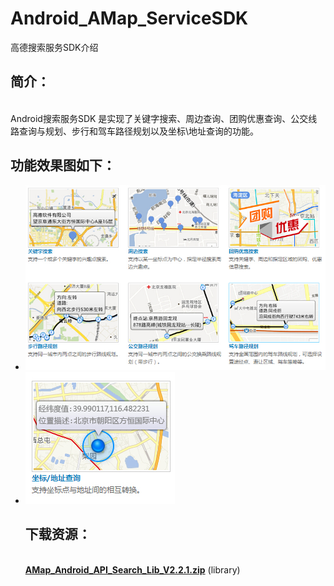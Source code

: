Android_AMap_ServiceSDK
=======================

高德搜索服务SDK介绍
<br /><h2> 简介：</h2>
<br /> Android搜索服务SDK 是实现了关键字搜索、周边查询、团购优惠查询、公交线路查询与规划、步行和驾车路径规划以及坐标\地址查询的功能。
<br /><h2>功能效果图如下：</h2>
* ![Screenshot](https://github.com/amapapi/Android_AMap_ServiceSDK/raw/master/%E6%90%9C%E7%B4%A2%E6%9C%8D%E5%8A%A1%E5%8A%9F%E8%83%BD1.jpg)
* ![Screenshot](https://raw.githubusercontent.com/amapapi/Android_AMap_ServiceSDK/master/%E6%90%9C%E7%B4%A2%E6%9C%8D%E5%8A%A1%E5%8A%9F%E8%83%BD2.jpg)
<br /> <h2>下载资源：</h2>
<br />**[AMap_Android_API_Search_Lib_V2.2.1.zip](http://developer.amap.com/wp-content/uploads/2014/06/AMap_Android_API_Search_Lib_V2.2.1.zip)** (library)
